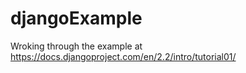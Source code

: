 # djangoExample

Wroking through the example at https://docs.djangoproject.com/en/2.2/intro/tutorial01/
